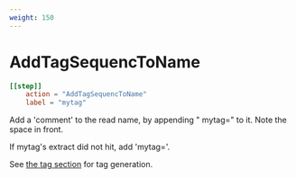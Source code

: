 ```yaml
---
weight: 150
---
```


# AddTagSequencToName


```toml
[[step]]
    action = "AddTagSequencToName"
    label = "mytag"

```

Add a 'comment' to the read name, by appending " mytag=<sequence>" to it.
Note the space in front.

If mytag's extract did not hit, add 'mytag='.


See [the tag section](../../tag-steps) for tag generation.

